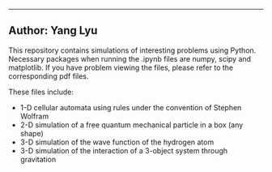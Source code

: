 ----------------
Author: Yang Lyu
----------------
This repository contains simulations of interesting problems using Python. Necessary packages when running the .ipynb files are numpy, scipy and matplotlib. If you have problem viewing the files, please refer to the corresponding pdf files. 

These files include: 
* 1-D cellular automata using rules under the convention of Stephen Wolfram
* 2-D simulation of a free quantum mechanical particle in a box (any shape)
* 3-D simulation of the wave function of the hydrogen atom 
* 3-D simulation of the interaction of a 3-object system through gravitation

